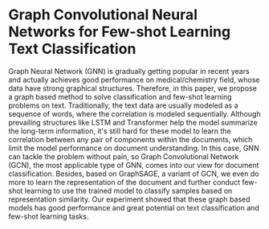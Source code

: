# Graph Convolutional Neural Networks for Few-shot Learning Text Classification

Graph Neural Network (GNN) is gradually getting popular in recent years and actually achieves good performance on medical/chemistry field, whose data have strong graphical structures. Therefore, in this paper, we propose a graph based method to solve classification and few-shot learning problems on text. Traditionally, the text data are usually modeled as a sequence of words, where the correlation is modeled sequentially. Although prevailing structures like LSTM and Transformer help the model summarize the long-term information, it's still hard for these model to learn the correlation between any pair of components within the documents, which limit the model performance on document understanding. In this case, GNN can tackle the problem without pain, so Graph Convolutional Network (GCN), the most applicable type of GNN, comes into our view for document classification. Besides, based on GraphSAGE, a variant of GCN, we even do more to learn the representation of the document and further conduct few-shot learning to use the trained model to classify samples based on representation similarity. Our experiment showed that these graph based models has good performance and great potential on text classification and few-shot learning tasks.
